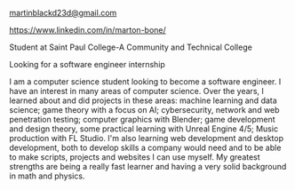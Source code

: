 martinblackd23d@gmail.com

https://www.linkedin.com/in/marton-bone/

Student at Saint Paul College-A Community and Technical College

Looking for a software engineer internship

I am a computer science student looking to become a software engineer.
I have an interest in many areas of computer science. Over the years, I learned about and did projects in these areas:
machine learning and data science; game theory with a focus on AI; cybersecurity, network and web penetration testing; computer graphics with Blender; game development and design theory, some practical learning with Unreal Engine 4/5; Music production with FL Studio.
I'm also learning web development and desktop development, both to develop skills a company would need and to be able to make scripts, projects and websites I can use myself.
My greatest strengths are being a really fast learner and having a very solid background in math and physics.
